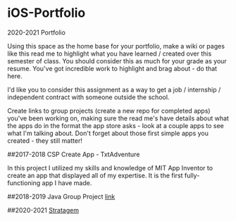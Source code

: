 # iOS-Portfolio
2020-2021 Portfolio

Using this space as the home base for your portfolio, make a wiki or pages like this read me to highlight what you have learned / created over this semester of class. You should consider this as much for your grade as your resume. You've got incredible work to highlight and brag about - do that here. 

I'd like you to consider this assignment as a way to get a job / internship / independent contract with someone outside the school.

Create links to group projects (create a new repo for completed apps) you've been working on, making sure the read me's have details about what the apps do in the format the app store asks - look at a couple apps to see what I'm talking about. Don't forget about those first simple apps you created - they still matter!



##2017-2018
CSP Create App - TxtAdventure

In this project I utilized my skills and knowledge of MIT App Inventor to create an app that displayed all of my expertise. It is the first fully-functioning app I have made.

##2018-2019
Java Group Project [link]()


##2020-2021
[Stratagem](https://github.com/LifeDrain28/stratagem)
